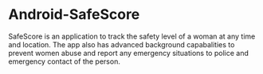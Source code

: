 # Android-SafeScore
SafeScore is an application to track the safety level of a woman at any time and location. The app also has advanced background capabalities to prevent women abuse and report any emergency situations to police and emergency contact of the person.
